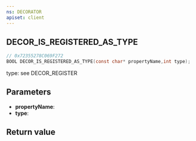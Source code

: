 ```yaml
---
ns: DECORATOR
apiset: client
---
```

## DECOR_IS_REGISTERED_AS_TYPE

```c
// 0x72355278C069F272
BOOL DECOR_IS_REGISTERED_AS_TYPE(const char* propertyName,int type);
```

type: see DECOR_REGISTER

## Parameters
* **propertyName**:
* **type**:

## Return value